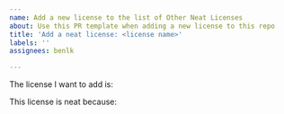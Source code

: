 ```yaml
---
name: Add a new license to the list of Other Neat Licenses
about: Use this PR template when adding a new license to this repo
title: 'Add a neat license: <license name>'
labels: ''
assignees: benlk

---
```


The license I want to add is:
<!-- what's the license you want to add? Please include a link to the license text. If there's a statement by the author explaining the license, include a link to that as well. -->

This license is neat because:
<!-- why is this license neat? -->
